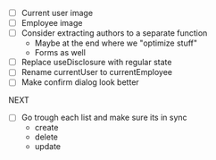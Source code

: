 - [ ] Current user image
- [ ] Employee image
- [ ] Consider extracting authors to a separate function
    - Maybe at the end where we "optimize stuff"
    - Forms as well
- [ ] Replace useDisclosure with regular state
- [ ] Rename currentUser to currentEmployee
- [ ] Make confirm dialog look better

NEXT
- [ ] Go trough each list and make sure its in sync
    - create
    - delete
    - update

